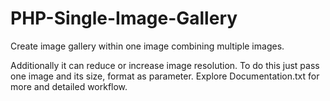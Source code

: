 # PHP-Single-Image-Gallery
Create image gallery within one image combining multiple images.

Additionally it can reduce or increase image resolution. To do this just pass one image and its size, format as parameter. Explore Documentation.txt for more and detailed workflow.

